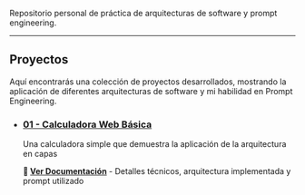 Repositorio personal de práctica de arquitecturas de software y prompt engineering.

---

## Proyectos

Aquí encontrarás una colección de proyectos desarrollados, mostrando la aplicación de diferentes arquitecturas de software y mi habilidad en Prompt Engineering.

* ### [01 - Calculadora Web Básica](https://francorossids.github.io/Prompt-Practica/proyectos/01-Calculadora/)
    Una calculadora simple que demuestra la aplicación de la arquitectura en capas
    
    **📖 [Ver Documentación](proyectos/01-Calculadora/README.md)** - Detalles técnicos, arquitectura implementada y prompt utilizado
